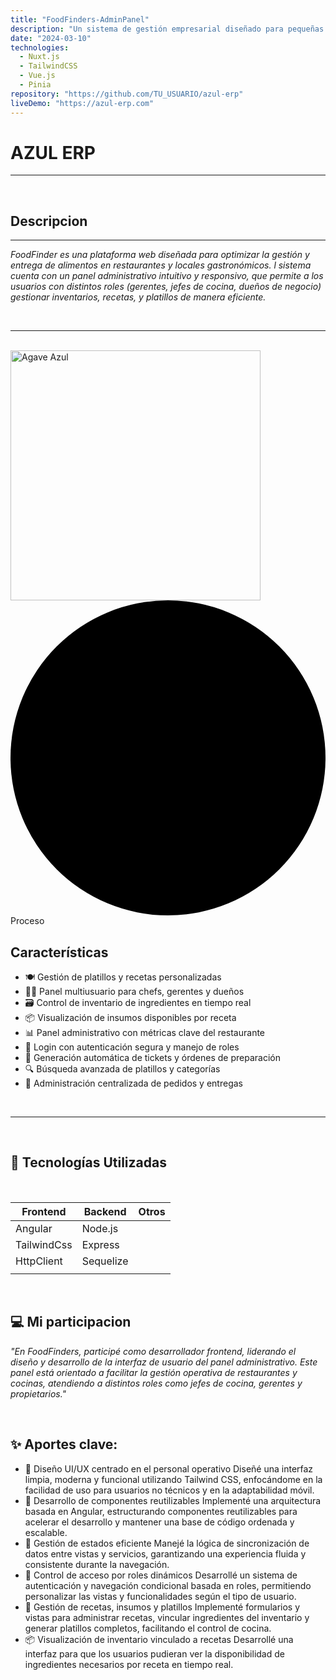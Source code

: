 ```yaml
---
title: "FoodFinders-AdminPanel"
description: "Un sistema de gestión empresarial diseñado para pequeñas y medianas empresas."
date: "2024-03-10"
technologies:
  - Nuxt.js
  - TailwindCSS
  - Vue.js
  - Pinia
repository: "https://github.com/TU_USUARIO/azul-erp"
liveDemo: "https://azul-erp.com"
---
```



# **AZUL ERP**
---
<br>

## **Descripcion**
---
*FoodFinder es una plataforma web diseñada para optimizar la gestión y entrega de alimentos en restaurantes y locales gastronómicos. l sistema cuenta con un panel administrativo intuitivo y responsivo, que permite a los usuarios con distintos roles (gerentes, jefes de cocina, dueños de negocio) gestionar inventarios, recetas, y platillos de manera eficiente.*

<br>

---
<br>

  <img src="/agaveAzul.png" alt="Agave Azul" width="400">

   <span class="inline-flex items-center gap-x-1.5 rounded-md bg-green-100 px-2 py-1 text-xs font-medium text-green-700">
    <svg class="size-1.5 fill-orange-500" viewBox="0 0 6 6"              aria-hidden="true">
      <circle cx="3" cy="3" r="3" />
    </svg>
    Proceso
  </span>

  <br>

## **Características**
- 🍽️ Gestión de platillos y recetas personalizadas
- 🧑‍🍳 Panel multiusuario para chefs, gerentes y dueños
- 🗃️ Control de inventario de ingredientes en tiempo real
- 📦 Visualización de insumos disponibles por receta
- 📊 Panel administrativo con métricas clave del restaurante
- 🔐 Login con autenticación segura y manejo de roles
- 🧾 Generación automática de tickets y órdenes de preparación
- 🔍 Búsqueda avanzada de platillos y categorías
- 🛒 Administración centralizada de pedidos y entregas

<br>

 ---

 <br>

 ## 📌 Tecnologías Utilizadas

<br>

<table class="min-w-full divide-y divide-gray-300 text-sm text-left text-gray-800 border border-gray-200 rounded-md overflow-hidden">
  <thead class="bg-gray-100  ">
    <tr>
      <th class="px-4 py-3 font-semibold dark:text-gray-700">Frontend</th>
      <th class="px-4 py-3 font-semibold">Backend</th>
      <th class="px-4 py-3 font-semibold">Otros</th>
    </tr>
  </thead>
  <tbody class="divide-y divide-gray-200 dark:text-gray-200">
    <tr>
      <td class="px-4 py-2">Angular</td>
      <td class="px-4 py-2">Node.js</td>
      <td class="px-4 py-2"></td>
    </tr>
    <tr>
      <td class="px-4 py-2">TailwindCss</td>
      <td class="px-4 py-2">Express</td>
      <td class="px-4 py-2"></td>
    </tr>
    <tr>
      <td class="px-4 py-2">HttpClient</td>
      <td class="px-4 py-2">Sequelize</td>
      <td class="px-4 py-2"></td>
    </tr>
    <tr>
      <td class="px-4 py-2"></td>
      <td class="px-4 py-2"></td>
      <td class="px-4 py-2"></td>
    </tr>
  </tbody>
</table>

<br>

 ## 💻 Mi participacion

*"En FoodFinders, participé como desarrollador frontend, liderando el diseño y desarrollo de la interfaz de usuario del panel administrativo. Este panel está orientado a facilitar la gestión operativa de restaurantes y cocinas, atendiendo a distintos roles como jefes de cocina, gerentes y propietarios."*


<br>

## ✨ **Aportes clave:**
- 🎨 Diseño UI/UX centrado en el personal operativo
Diseñé una interfaz limpia, moderna y funcional utilizando Tailwind CSS, enfocándome en la facilidad de uso para usuarios no técnicos y en la adaptabilidad móvil.
- 🧩 Desarrollo de componentes reutilizables
Implementé una arquitectura basada en Angular, estructurando componentes reutilizables para acelerar el desarrollo y mantener una base de código ordenada y escalable.
- 🔁 Gestión de estados eficiente
Manejé la lógica de sincronización de datos entre vistas y servicios, garantizando una experiencia fluida y consistente durante la navegación.
- 🔐 Control de acceso por roles dinámicos
Desarrollé un sistema de autenticación y navegación condicional basada en roles, permitiendo personalizar las vistas y funcionalidades según el tipo de usuario.
- 🧾 Gestión de recetas, insumos y platillos
Implementé formularios y vistas para administrar recetas, vincular ingredientes del inventario y generar platillos completos, facilitando el control de cocina.
- 📦 Visualización de inventario vinculado a recetas
Desarrollé una interfaz para que los usuarios pudieran ver la disponibilidad de ingredientes necesarios por receta en tiempo real.
